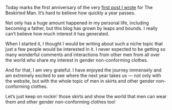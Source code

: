 Today marks the first anniversary of the very [first post I wrote](https://www.the-beskirted-man.com/general/what-is-the-beskirted-man/) for The Beskirted Man. It’s hard to believe how quickly a year passes.

Not only has a huge amount happened in my personal life, including becoming a father, but this blog has grown by leaps and bounds. I really can’t believe how much interest it has generated.

When I started it, I thought I would be writing about such a niche topic that just a few people would be interested in it. I never expected to be getting so many wonderful comments and interactions from other men from all over the world who share my interest in gender non-conforming clothes.

And for that, I am very grateful. I have enjoyed the journey immensely and am extremely excited to see where the next year takes us — not only with the website, but with the whole topic of men in skirts and other gender non-conforming clothes.

Let’s just keep on rockin’ those skirts and show the world that men can wear them and other gender non-conforming clothes too!
